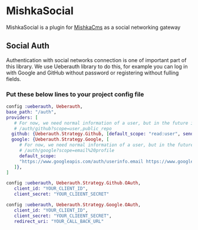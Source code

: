 # MishkaSocial
MishkaSocial is a plugin for [MishkaCms](https://github.com/mishka-group/mishka-cms) as a social networking gateway

## Social Auth
Authentication with social networks connection is one of important part of this library. We use Ueberauth library to do this, for example you can log in with Google and GitHub without password or registering without fulling fields.

### Put these below lines to your project config file
```elixir 
config :ueberauth, Ueberauth,
base_path: "/auth",
providers: [
   # For now, we need normal information of a user, but in the future it  should be possible to use dynamic default_scope
   # /auth/github?scope=user,public_repo
  github: {Ueberauth.Strategy.Github, [default_scope: "read:user", send_redirect_uri: false]},
  google: {Ueberauth.Strategy.Google, [
     # For now, we need normal information of a user, but in the future it  should be possible to use dynamic default_scope
     # /auth/google?scope=email%20profile
     default_scope: 
     "https://www.googleapis.com/auth/userinfo.email https://www.googleapis.com/auth/userinfo.profile"
   ]},
]

config :ueberauth, Ueberauth.Strategy.Github.OAuth,
   client_id: "YOUR_CLIENT_ID",
   client_secret: "YOUR_CLIEENT_SECRET"

config :ueberauth, Ueberauth.Strategy.Google.OAuth,
   client_id: "YOUR_CLIENT_ID",
   client_secret: "YOUR_CLIEENT_SECRET",
   redirect_uri: "YOUR_CALL_BACK_URL"
```
